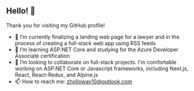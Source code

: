 ## Hello! 👋

Thank you for visiting my GitHub profile! 

- 🔭 I’m currently finalizing a landing web page for a lawyer and in the process of creating a full-stack web app using RSS feeds
- 🌱 I’m learning ASP.NET Core and studying for the Azure Developer Associate certification
- 🤝 I’m looking to collaborate on full-stack projects. I'm comfortable working on ASP.NET Core or Javascript frameworks, including Next.js, React, React-Redux, and Alpine.js
- 📫 How to reach me: zholloway10@outlook.com

<!--
**zachhollow/zachhollow** is a ✨ _special_ ✨ repository because its `README.md` (this file) appears on your GitHub profile.

Here are some ideas to get you started:

- 🔭 I’m currently working on ...
- 🌱 I’m currently learning ...
- 👯 I’m looking to collaborate on ...
- 🤔 I’m looking for help with ...
- 💬 Ask me about ...
- 📫 How to reach me: ...
- 😄 Pronouns: ...
- ⚡ Fun fact: ...
-->

